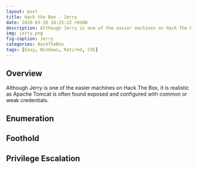 ```yaml
---
layout: post
title: Hack the Box - Jerry
date: 2020-03-26 16:25:22 +0100
description: Although Jerry is one of the easier machines on Hack The Box, it is realistic as Apache Tomcat is often found exposed and configured with common or weak credentials.
img: jerry.png
fig-caption: Jerry
categories: HackTheBox
tags: [Easy, Windows, Retired, CVE]
---
```

## Overview
Although Jerry is one of the easier machines on Hack The Box, it is realistic as Apache Tomcat is often found exposed and configured with common or weak credentials.
## Enumeration

## Foothold

## Privilege Escalation
